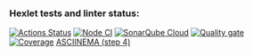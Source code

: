 ### Hexlet tests and linter status:

[![Actions Status](https://github.com/foxxdogg/frontend-project-46/actions/workflows/hexlet-check.yml/badge.svg)](https://github.com/foxxdogg/frontend-project-46/actions)
[![Node CI](https://github.com/foxxdogg/frontend-project-46/actions/workflows/ci.yml/badge.svg)](https://github.com/foxxdogg/frontend-project-46/actions/workflows/ci.yml)
[![SonarQube Cloud](https://sonarcloud.io/images/project_badges/sonarcloud-highlight.svg)](https://sonarcloud.io/summary/new_code?id=foxxdogg_frontend-project-46)
[![Quality gate](https://sonarcloud.io/api/project_badges/quality_gate?project=foxxdogg_frontend-project-46)](https://sonarcloud.io/summary/new_code?id=foxxdogg_frontend-project-46)
[![Coverage](https://sonarcloud.io/api/project_badges/measure?project=foxxdogg_frontend-project-46&metric=coverage)](https://sonarcloud.io/summary/new_code?id=foxxdogg_frontend-project-46)
[ASCIINEMA (step 4)](https://asciinema.org/a/juSuy7kDSvrQAFqS6PTK8GhnM)
